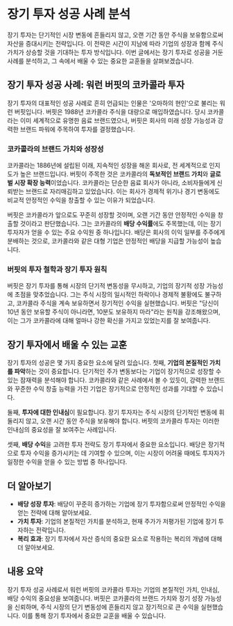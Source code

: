 # 장기 투자 성공 사례 분석

장기 투자는 단기적인 시장 변동에 흔들리지 않고, 오랜 기간 동안 주식을 보유함으로써 자산을 증대시키는 전략입니다. 이 전략은 시간이 지남에 따라 기업의 성장과 함께 주식 가치가 상승할 것을 기대하는 투자 방식입니다. 이번 글에서는 장기 투자로 성공을 거둔 사례를 분석하고, 그 속에서 배울 수 있는 중요한 교훈들을 살펴보겠습니다.

## **장기 투자 성공 사례: 워런 버핏의 코카콜라 투자**

장기 투자의 대표적인 성공 사례로 흔히 언급되는 인물은 '오마하의 현인'으로 불리는 워런 버핏입니다. 버핏은 1988년 코카콜라 주식을 대량으로 매입하였습니다. 당시 코카콜라는 이미 세계적으로 유명한 음료 브랜드였으나, 버핏은 회사의 미래 성장 가능성과 강력한 브랜드 파워에 주목하여 투자를 결정했습니다.

### **코카콜라의 브랜드 가치와 성장성**

코카콜라는 1886년에 설립된 이래, 지속적인 성장을 해온 회사로, 전 세계적으로 인지도가 높은 브랜드입니다. 버핏이 주목한 것은 코카콜라의 **독보적인 브랜드 가치**와 **글로벌 시장 확장 능력**이었습니다. 코카콜라는 단순한 음료 회사가 아니라, 소비자들에게 신뢰받는 브랜드로 자리매김하고 있었습니다. 이는 회사가 경제적 위기나 경기 변동에도 비교적 안정적인 수익을 창출할 수 있는 이유가 되었습니다.

버핏은 코카콜라가 앞으로도 꾸준히 성장할 것이며, 오랜 기간 동안 안정적인 수익을 창출할 것이라고 판단했습니다. 그는 코카콜라의 **배당 수익률**에도 주목했는데, 이는 장기 투자자가 얻을 수 있는 주요 수익원 중 하나입니다. 배당은 회사의 이익 일부를 주주에게 분배하는 것으로, 코카콜라와 같은 대형 기업은 안정적인 배당을 지급할 가능성이 높습니다.

### **버핏의 투자 철학과 장기 투자 원칙**

버핏은 장기 투자를 통해 시장의 단기적 변동성을 무시하고, 기업의 장기적 성장 가능성에 초점을 맞추었습니다. 그는 주식 시장의 일시적인 하락이나 경제적 불황에도 불구하고, 코카콜라 주식을 계속 보유하면서 장기적인 수익을 실현했습니다. 버핏은 "당신이 10년 동안 보유할 주식이 아니라면, 10분도 보유하지 마라"라는 원칙을 강조해왔으며, 이는 그가 코카콜라에 대해 얼마나 강한 확신을 가지고 있었는지를 잘 보여줍니다.

## **장기 투자에서 배울 수 있는 교훈**

장기 투자의 성공은 몇 가지 중요한 요소에 달려 있습니다. 첫째, **기업의 본질적인 가치를 파악**하는 것이 중요합니다. 단기적인 주가 변동보다는 기업이 장기적으로 성장할 수 있는 잠재력을 분석해야 합니다. 코카콜라와 같은 사례에서 볼 수 있듯이, 강력한 브랜드와 꾸준한 수익 창출 능력을 가진 기업은 장기적으로 안정적인 성과를 기대할 수 있습니다.

둘째, **투자에 대한 인내심**이 필요합니다. 장기 투자자는 주식 시장의 단기적인 변동에 휘둘리지 않고, 오랜 시간 동안 주식을 보유해야 합니다. 버핏의 코카콜라 투자는 이러한 인내심의 중요성을 잘 보여주는 사례입니다.

셋째, **배당 수익**을 고려한 투자 전략도 장기 투자에서 중요한 요소입니다. 배당은 장기적으로 투자 수익을 증가시키는 데 기여할 수 있으며, 이는 시장이 어려울 때에도 투자자가 일정한 수익을 얻을 수 있는 방법 중 하나입니다.

## 더 알아보기

- **배당 성장 투자**: 배당이 꾸준히 증가하는 기업에 장기 투자함으로써 안정적인 수익을 얻는 전략에 대해 알아보세요.
- **가치 투자**: 기업의 본질적인 가치를 분석하고, 현재 주가가 저평가된 기업에 장기 투자하는 전략입니다.
- **복리 효과**: 장기 투자에서 자산 증식의 중요한 요소로 작용하는 복리의 개념에 대해 더 알아보세요.

## 내용 요약

장기 투자 성공 사례로서 워런 버핏의 코카콜라 투자는 기업의 본질적인 가치, 인내심, 배당 수익의 중요성을 보여줍니다. 버핏은 코카콜라의 브랜드 가치와 장기 성장 가능성을 신뢰하며, 주식 시장의 단기 변동성에 흔들리지 않고 장기적으로 큰 수익을 실현했습니다. 이를 통해 장기 투자에서 중요한 교훈을 배울 수 있습니다.